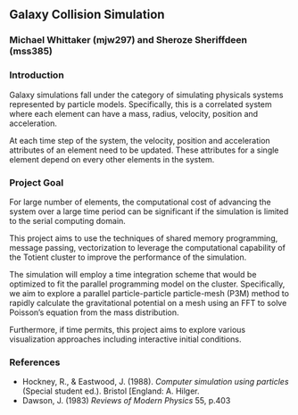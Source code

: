## Galaxy Collision Simulation
### Michael Whittaker (mjw297) and Sheroze Sheriffdeen (mss385)

### Introduction 

Galaxy simulations fall under the category of simulating physicals systems represented by particle models. Specifically, this is a correlated system where each element can have a mass, radius, velocity, position and acceleration. 

At each time step of the system, the velocity, position and acceleration attributes of an element need to be updated. These attributes for a single element depend on every other elements in the system. 


### Project Goal

For large number of elements, the computational cost of advancing the system over a large time period can be significant if the simulation is limited to the serial computing domain. 

This project aims to use the techniques of shared memory programming, message passing, vectorization to leverage the computational capability of the Totient cluster to improve the performance of the simulation. 

The simulation will employ a time integration scheme that would be optimized to fit the parallel programming model on the cluster. Specifically, we aim to explore a parallel particle-particle particle-mesh (P3M) method to rapidly calculate the gravitational potential on a mesh using an FFT to solve Poisson’s equation from the mass distribution.

Furthermore, if time permits, this project aims to explore various visualization approaches including interactive 
initial conditions.

### References
 - Hockney, R., & Eastwood, J. (1988). _Computer simulation using particles_ (Special student ed.). Bristol [England: A. Hilger.
 - Dawson, J. (1983) _Reviews of Modern Physics_ 55, p.403
